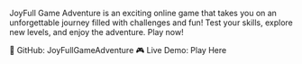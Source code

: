 JoyFull Game Adventure is an exciting online game that takes you on an
unforgettable journey filled with challenges and fun! Test your skills, explore
new levels, and enjoy the adventure. Play now!

🔗 GitHub: JoyFullGameAdventure 🎮 Live Demo: Play Here
